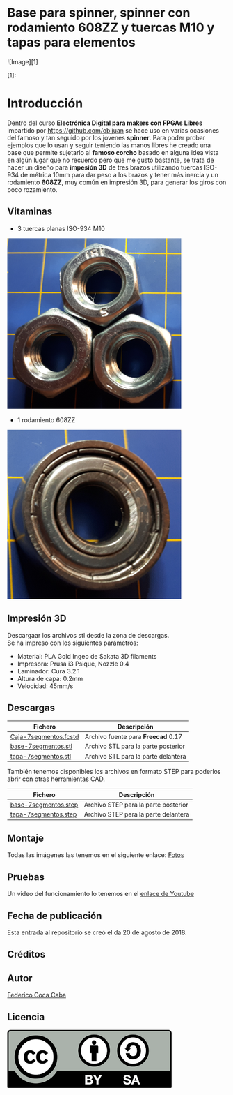 # **Base para spinner, spinner con rodamiento 608ZZ y tuercas M10 y tapas para elementos** 

![Image][1] 

 [1]: 
 
# **Introducción**  
Dentro del curso **Electrónica Digital para makers con FPGAs Libres** impartido por https://github.com/obijuan se hace uso en varias ocasiones del famoso y tan seguido por los jovenes **spinner**. Para poder probar ejemplos que lo usan y seguir teniendo las manos libres he creado una base que permite sujetarlo al **famoso corcho** basado en alguna idea vista en algún lugar que no recuerdo pero que me gustó bastante, se trata de hacer un diseño para **impesión 3D** de tres brazos utilizando tuercas ISO-934 de métrica 10mm para dar peso a los brazos y tener más inercia y un rodamiento **608ZZ**, muy común en impresión 3D, para generar los giros con poco rozamiento.

## **Vitaminas**
* 3 tuercas planas ISO-934 M10

 ![Image][2]
 
 [2]: https://github.com/fgcoca/FPGA_Alhambra_II/blob/master/3D/Base-spinner-FPGAwars/Media/Tuercas.png

* 1 rodamiento 608ZZ

 ![Image][3]
 
 [3]: https://github.com/fgcoca/FPGA_Alhambra_II/blob/master/3D/Base-spinner-FPGAwars/Media/608ZZ.png  
 
## **Impresión 3D**
Descargaar los archivos stl desde la zona de descargas.  
Se ha impreso con los siguientes parámetros:  
* Material: PLA Gold Ingeo de Sakata 3D filaments
* Impresora: Prusa i3 Psique, Nozzle 0.4
* Laminador: Cura 3.2.1
* Altura de capa: 0.2mm
* Velocidad: 45mm/s

## **Descargas**
| Fichero | Descripción|
| ---------- | ---------- |
| [Caja-7segmentos.fcstd](https://github.com/fgcoca/FPGA_Alhambra_II/blob/master/3D/Caja-7segmentos/Design/Caja-7segmentos.fcstd)   | Archivo fuente para **Freecad** 0.17   |
| [base-7segmentos.stl](https://github.com/fgcoca/FPGA_Alhambra_II/blob/master/3D/Caja-7segmentos/stl/base-7segmentos.stl)   | Archivo STL para la parte posterior   |
| [tapa-7segmentos.stl](https://github.com/fgcoca/FPGA_Alhambra_II/blob/master/3D/Caja-7segmentos/stl/tapa-7segmentos.stl)   | Archivo STL para la parte delantera   |

También tenemos disponibles los archivos en formato STEP para poderlos abrir con otras herramientas CAD. 

| Fichero | Descripción|
| ---------- | ---------- |
| [base-7segmentos.step](https://github.com/fgcoca/FPGA_Alhambra_II/blob/master/3D/Caja-7segmentos/step/base-7segmentos.step)   |Archivo STEP para la parte posterior  |
| [tapa-7segmentos.step](https://github.com/fgcoca/FPGA_Alhambra_II/blob/master/3D/Caja-7segmentos/step/tapa-7segmentos.step)   |Archivo STEP para la parte delantera  |  

## **Montaje**

Todas las imágenes las tenemos en el siguiente enlace:  [Fotos](https://github.com/fgcoca/FPGA_Alhambra_II/tree/master/3D/Caja-7segmentos/images)  

## **Pruebas**
Un video del funcionamiento lo tenemos en el [enlace de Youtube](https://www.youtube.com/watch?v=0TFfjMD-Fqs&feature=youtu.be)

## **Fecha de publicación**
Esta entrada al repositorio se creó el da 20 de agosto de 2018.

## **Créditos**


## **Autor**

[Federico Coca Caba](https://github.com/fgcoca)

## **Licencia**
![License][88]

 [88]: https://github.com/fgcoca/FPGA_Alhambra_II/blob/master/3D/Base-spinner-FPGAwars/Media/licencia.png
